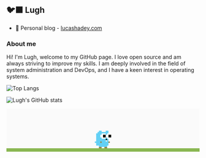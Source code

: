 ## 🐦‍⬛ Lugh

- 🚀 Personal blog - [lucashadey.com](https://lucashadey.com)

### About me

Hi! I'm Lugh, welcome to my GitHub page. I love open source and am always striving to improve my skills. I am deeply involved in the field of system administration and DevOps, and I have a keen interest in operating systems.

![Top Langs](https://github-readme-stats.vercel.app/api/top-langs/?username=ARTSYS-H&layout=compact)

![Lugh's GitHub stats](https://github-readme-stats.vercel.app/api?username=ARTSYS-H&show_icons=true)

![Funny Gopher](./funny_gopher.gif)

<!--
**ARTSYS-H/ARTSYS-H** is a ✨ _special_ ✨ repository because its `README.md` (this file) appears on your GitHub profile.

Here are some ideas to get you started:

- 🔭 I’m currently working on ...
- 🌱 I’m currently learning ...
- 👯 I’m looking to collaborate on ...
- 🤔 I’m looking for help with ...
- 💬 Ask me about ...
- 📫 How to reach me: ...
- 😄 Pronouns: ...
- ⚡ Fun fact: ...
-->
